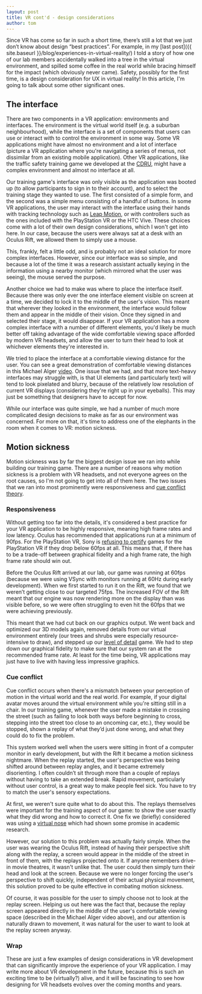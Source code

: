 ```yaml
---
layout: post
title: VR cont'd - design considerations
author: tom
---
```


Since VR has come so far in such a short time, there’s still a lot that we just don’t know about design “best practices”. For example, in my 
[last post]({{ site.baseurl }}/blog/experiences-in-virtual-reality/) I told a story of how one of our lab members accidentally walked
into a tree in the virtual environment, and spilled some coffee in the real world while bracing himself for the impact (which obviously
never came). Safety, possibly for the first time, is a design consideration for UX in virtual reality! In this article, I'm going to talk about some other significant ones.

## The interface

There are two components in a VR application: environments and interfaces. The environment is the virtual world itself (e.g. a suburban
neighbourhood), while the interface is a set of components that users can use or interact with to control the environment in some way.
Some VR applications might have almost no environment and a lot of interface (picture a VR application where you're navigating a series of 
menus, not dissimilar from an existing mobile application). Other VR applications, like the traffic safety training game we developed
at the [CDRU](http://cdru.psychology.uoguelph.ca/), might have a complex environment and almost no interface at all.

Our training game's interface was only visible as the application was booted up (to allow participants to sign in to their account), 
and to select the training stage they wanted to use. The first consisted of a simple form, and the second was a simple menu consisting
of a handful of buttons. In some VR applications, the user may interact with the interface using their hands with tracking
technology such as [Leap Motion](https://www.leapmotion.com/), or with controllers such as the ones included with the PlayStation VR
or the HTC Vive. These choices come with a lot of their own design considerations, which I won't get into here. In our case, because the users were always sat at a desk with an Oculus Rift, we allowed them to simply use a mouse. 

This, frankly, 
felt a little odd, and is probably not an ideal solution for more complex interfaces. However, since our interface was so simple, and 
because a lot of the time it was a research assistant actually keying in the information using a nearby monitor
(which mirrored what the user was seeing), the mouse served the purpose.

Another choice we had to make was where to place the interface itself. Because there was only ever the one interface element visible on screen
at a time, we decided to lock it to the middle of the user's vision. This meant that wherever they looked in the environment, the interface 
would follow them and appear in the middle of their vision. Once they signed in and selected their stage, it would disappear. If your VR
application has a more complex interface with a number of different elements, you'd likely be much better off taking advantage of the wide
comfortable viewing space afforded by modern VR headsets, and allow the user to turn their head to look at whichever elements they're interested
in.

We tried to place the interface at a comfortable viewing distance for the user. You can see a great demonstration of comfortable viewing 
distances in this Michael Alger [video](https://www.youtube.com/watch?v=iR4iRyLoJlg). One issue that we had, and that more text-heavy 
interfaces may struggle with, is that UI elements (and particularly text) will tend to look pixelated and blurry, because of the
relatively low resolution of current VR displays (considering they're right up in your eyeballs). This may just be something that designers have
to accept for now.

While our interface was quite simple, we had a number of much more complicated design decisions to make as far as our environment was
concerned. For more on that, it's time to address one of the elephants in the room when it comes to VR: motion sickness.

## Motion sickness

Motion sickness was by far the biggest design issue we ran into while building our training game. There are a number of reasons why motion sickness 
is a problem with VR headsets, and not everyone agrees on the root causes, so I'm not going to get into all of them here. The two issues
that we ran into most prominently were responsiveness and [cue conflict theory](http://www.gamasutra.com/blogs/BenLewisEvans/20140404/214732/Simulation_Sickness_and_VR__What_is_it_and_what_can_developers_and_players_do_to_reduce_it.php).

### Responsiveness

Without getting too far into the details, it's considered a best practice for your VR application to be highly responsive, meaning high frame rates
and low latency. Oculus has recommended that applications run at a minimum of 90fps. For the PlayStation VR, Sony is [refusing to certify](http://www.polygon.com/2016/3/17/11256142/sony-framerate-60fps-vr-certification)
games for the PlayStation VR if they drop below 60fps at all. This means that, if there has to be a trade-off between graphical fidelity
and a high frame rate, the high frame rate should win out.

Before the Oculus Rift arrived at our lab, our game was running at 60fps (because we were using VSync with monitors running at 60Hz during early 
development). When we first started to run it on the Rift, we found that we weren’t getting close to our targeted 75fps. The increased FOV 
of the Rift meant that our engine was now rendering more on the display than was visible before, so we were often struggling to even hit the 
60fps that we were achieving previously.

This meant that we had cut back on our graphics output. We went back and optimized our 3D models again, removed details from our 
virtual environment entirely (our trees and shrubs were especially resource-intensive to draw), and stepped up our 
[level of detail](https://en.wikipedia.org/wiki/Level_of_detail) game. We had to step down our graphical fidelity to make sure that 
our system ran at the recommended frame rate. At least for the time being, VR applications may just have to live with having less impressive graphics.

### Cue conflict

Cue conflict occurs when there's a mismatch between your perception of motion in the virtual world and the real world. For example, if your 
digital avatar moves around the virtual environment while you're sitting still in a chair. In our training game, whenever the user made a 
mistake in crossing the street (such as failing to look both ways before beginning to cross, stepping into the street too close to an oncoming car, etc.), they would 
be stopped, shown a replay of what they’d just done wrong, and what they could do to fix the problem.

This system worked well when the users were sitting in front of a computer monitor in early development, but with the Rift it became a motion 
sickness nightmare. When the replay started, the user's perspective was being shifted around between replay angles, and it became extremely 
disorienting. I often couldn’t sit through more than a couple of replays without having to take an extended break. Rapid movement, particularly
without user control, is a great way to make people feel sick. You have to try to match the user's sensory expectations.

At first, we weren't sure quite what to do about this. The replays themselves were important for the training aspect of our game: to show
the user exactly what they did wrong and how to correct it. One fix we (briefly) considered was using a [virtual nose](https://arstechnica.com/gaming/2015/03/virtual-noses-keep-real-world-vr-sickness-at-bay/)
which had shown some promise in academic research.

However, our solution to this problem was actually fairly simple. When the user was wearing the Oculus Rift, instead of 
having their perspective shift along with the replay, a screen would appear in the middle of the street in front of them, with the 
replays projected onto it. If anyone remembers drive-in movie theatres, it wasn't unlike that. The user could then simply turn their 
head and look at the screen. Because we were no longer forcing the user's perspective to shift quickly, independent of their actual physical 
movement, this solution proved to be quite effective in combating motion sickness.

Of course, it was possible for the user to simply choose not to look at the replay screen. Helping us out here was the fact that, because the replay screen 
appeared directly in the middle of the user's comfortable viewing space (described in the Michael Alger video above), and our attention is
naturally drawn to movement, it was natural for the user to want to look at the replay screen anyway.

### Wrap

These are just a few examples of design considerations in VR development that can significantly improve the experience of your VR application. 
I may write more about VR development in the future, because this is such an exciting time to be (virtually?) alive, and it will be fascinating 
to see how designing for VR headsets evolves over the coming months and years.
